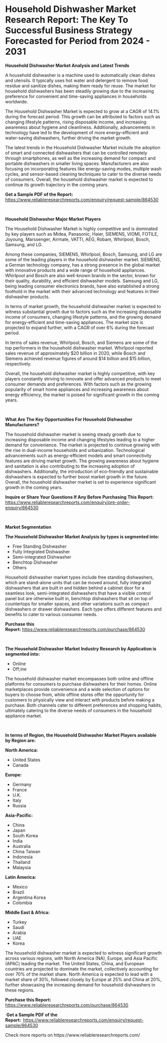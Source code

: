 <p><h1>Household Dishwasher Market Research Report: The Key To Successful Business Strategy Forecasted for Period from 2024 - 2031</h1></p><p><strong>Household Dishwasher Market Analysis and Latest Trends</strong></p>
<p><p>A household dishwasher is a machine used to automatically clean dishes and utensils. It typically uses hot water and detergent to remove food residue and sanitize dishes, making them ready for reuse. The market for household dishwashers has been steadily growing due to the increasing preference for convenient and time-saving appliances in households worldwide.</p><p>The Household Dishwasher Market is expected to grow at a CAGR of 14.1% during the forecast period. This growth can be attributed to factors such as changing lifestyle patterns, rising disposable income, and increasing awareness about hygiene and cleanliness. Additionally, advancements in technology have led to the development of more energy-efficient and water-saving dishwashers, further driving the market growth.</p><p>The latest trends in the Household Dishwasher Market include the adoption of smart and connected dishwashers that can be controlled remotely through smartphones, as well as the increasing demand for compact and portable dishwashers in smaller living spaces. Manufacturers are also focusing on incorporating features like energy-saving modes, multiple wash cycles, and sensor-based cleaning techniques to cater to the diverse needs of consumers. Overall, the household dishwasher market is expected to continue its growth trajectory in the coming years.</p></p>
<p><strong>Get a Sample PDF of the Report:&nbsp;</strong> <a href="https://www.reliableresearchreports.com/enquiry/request-sample/864530">https://www.reliableresearchreports.com/enquiry/request-sample/864530</a></p>
<p>&nbsp;</p>
<p><strong>Household Dishwasher Major Market Players</strong></p>
<p><p>The Household Dishwasher Market is highly competitive and is dominated by key players such as Midea, Panasonic, Haier, SIEMENS, VIOMI, FOTILE, Joyoung, Marssenger, Airmate, VATTI, AEG, Robam, Whirlpool, Bosch, Samsung, and LG.</p><p>Among these companies, SIEMENS, Whirlpool, Bosch, Samsung, and LG are some of the leading players in the household dishwasher market. SIEMENS, a German technology company, has a strong presence in the global market with innovative products and a wide range of household appliances. Whirlpool and Bosch are also well-known brands in the sector, known for their quality, durability, and efficient dishwasher models. Samsung and LG, being leading consumer electronics brands, have also established a strong foothold in the market with their advanced technology and features in their dishwasher products.</p><p>In terms of market growth, the household dishwasher market is expected to witness substantial growth due to factors such as the increasing disposable income of consumers, changing lifestyle patterns, and the growing demand for energy-efficient and time-saving appliances. The market size is projected to expand further, with a CAGR of over 6% during the forecast period.</p><p>In terms of sales revenue, Whirlpool, Bosch, and Siemens are some of the top performers in the household dishwasher market. Whirlpool reported sales revenue of approximately $20 billion in 2020, while Bosch and Siemens achieved revenue figures of around $14 billion and $15 billion, respectively.</p><p>Overall, the household dishwasher market is highly competitive, with key players constantly striving to innovate and offer advanced products to meet consumer demands and preferences. With factors such as the growing popularity of smart home appliances and increasing awareness about energy efficiency, the market is poised for significant growth in the coming years.</p></p>
<p>&nbsp;</p>
<p><strong>What Are The Key Opportunities For Household Dishwasher Manufacturers?</strong></p>
<p><p>The household dishwasher market is seeing steady growth due to increasing disposable income and changing lifestyles leading to a higher demand for convenience. The market is projected to continue growing with the rise in dual-income households and urbanization. Technological advancements such as energy-efficient models and smart connectivity features are driving market growth. The growing awareness about hygiene and sanitation is also contributing to the increasing adoption of dishwashers. Additionally, the introduction of eco-friendly and sustainable dishwashers is expected to further boost market growth in the future. Overall, the household dishwasher market is set to experience significant growth in the coming years.</p></p>
<p><strong>Inquire or Share Your Questions If Any Before Purchasing This Report:</strong> <a href="https://www.reliableresearchreports.com/enquiry/pre-order-enquiry/864530">https://www.reliableresearchreports.com/enquiry/pre-order-enquiry/864530</a></p>
<p>&nbsp;</p>
<p><strong>Market Segmentation</strong></p>
<p><strong>The Household Dishwasher Market Analysis by types is segmented into:</strong></p>
<p><ul><li>Free Standing Dishwasher</li><li>Fully Integrated Dishwasher</li><li>Semi-integrated Dishwasher</li><li>Benchtop Dishwasher</li><li>Others</li></ul></p>
<p><p>Household dishwasher market types include free standing dishwashers, which are stand-alone units that can be moved around, fully integrated dishwashers that are built in and hidden behind a cabinet door for a seamless look, semi-integrated dishwashers that have a visible control panel but are otherwise built in, benchtop dishwashers that sit on top of countertops for smaller spaces, and other variations such as compact dishwashers or drawer dishwashers. Each type offers different features and benefits to cater to various consumer needs.</p></p>
<p><strong>Purchase this Report:&nbsp;</strong><a href="https://www.reliableresearchreports.com/purchase/864530">https://www.reliableresearchreports.com/purchase/864530</a></p>
<p>&nbsp;</p>
<p><strong>The Household Dishwasher Market Industry Research by Application is segmented into:</strong></p>
<p><ul><li>Online</li><li>Off;ine</li></ul></p>
<p><p>The household dishwasher market encompasses both online and offline platforms for consumers to purchase dishwashers for their homes. Online marketplaces provide convenience and a wide selection of options for buyers to choose from, while offline stores offer the opportunity for customers to physically view and interact with products before making a purchase. Both channels cater to different preferences and shopping habits, ultimately catering to the diverse needs of consumers in the household appliance market.</p></p>
<p>&nbsp;</p>
<p><strong>In terms of Region, the Household Dishwasher Market Players available by Region are:</strong></p>
<p>
    <p> <strong> North America: </strong>
        <ul>
            <li>United States</li>
            <li>Canada</li>
        </ul>
        </p> 
    <p> <strong> Europe: </strong>
        <ul>
            <li>Germany</li>
            <li>France</li>
            <li>U.K.</li>
            <li>Italy</li>
            <li>Russia</li>
        </ul>
        </p> 
    <p> <strong> Asia-Pacific: </strong>
        <ul>
            <li>China</li>
            <li>Japan</li>
            <li>South Korea</li>
            <li>India</li>
            <li>Australia</li>
            <li>China Taiwan</li>
            <li>Indonesia</li>
            <li>Thailand</li>
            <li>Malaysia</li>
        </ul>
        </p> 
    <p> <strong> Latin America: </strong>
        <ul>
            <li>Mexico</li>
            <li>Brazil</li>
            <li>Argentina Korea</li>
            <li>Colombia</li>
        </ul>
        </p> 
    <p> <strong> Middle East & Africa: </strong>
        <ul>
            <li>Turkey</li>
            <li>Saudi</li>
            <li>Arabia</li>
            <li>UAE</li>
            <li>Korea</li>
        </ul>
    </p>
    </p>
<p><p>The household dishwasher market is expected to witness significant growth across various regions, with North America (NA), Europe, and Asia Pacific (APAC) leading the market. The United States, China, and European countries are projected to dominate the market, collectively accounting for over 70% of the market share. North America is expected to lead with a market share of 30%, followed closely by Europe at 25% and China at 20%, further showcasing the increasing demand for household dishwashers in these regions.</p></p>
<p><strong>Purchase this Report: </strong><a href="https://www.reliableresearchreports.com/purchase/864530">https://www.reliableresearchreports.com/purchase/864530</a></p>
<p>&nbsp;<strong>Get a Sample PDF of the Report:&nbsp;&nbsp;</strong><a href="https://www.reliableresearchreports.com/enquiry/request-sample/864530">https://www.reliableresearchreports.com/enquiry/request-sample/864530</a></p>
<p><strong></strong></p>
<p>Check more reports on https://www.reliableresearchreports.com/</p>